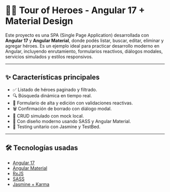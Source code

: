 # 🦸‍♀️ Tour of Heroes - Angular 17 + Material Design

Este proyecto es una SPA (Single Page Application) desarrollada con **Angular 17** y **Angular Material**, donde podés listar, buscar, editar, eliminar y agregar héroes. Es un ejemplo ideal para practicar desarrollo moderno en Angular, incluyendo enrutamiento, formularios reactivos, diálogos modales, servicios simulados y estilos responsivos.

---

## ✨ Características principales

- ✅ Listado de héroes paginado y filtrado.
- 🔍 Búsqueda dinámica en tiempo real.
- 📝 Formulario de alta y edición con validaciones reactivas.
- 🗑️ Confirmación de borrado con diálogo modal.
- 💾 CRUD simulado con mock local.
- 💅 Con diseño moderno usando SASS y Angular Material.
- 🧪 Testing unitario con Jasmine y TestBed.

---

## 🛠️ Tecnologías usadas

- [Angular 17](https://angular.io/)
- [Angular Material](https://material.angular.io/)
- [RxJS](https://rxjs.dev/)
- [SASS](https://sass-lang.com/)
- [Jasmine + Karma](https://angular.io/guide/testing)
